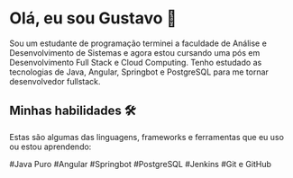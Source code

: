 # Olá, eu sou Gustavo 👋

Sou um estudante de programação terminei a faculdade de Análise e Desenvolvimento de Sistemas e agora estou cursando uma pós em Desenvolvimento Full Stack e Cloud Computing. Tenho estudado as tecnologias de Java, Angular, Springbot e PostgreSQL para me tornar desenvolvedor fullstack.

## Minhas habilidades 🛠️

Estas são algumas das linguagens, frameworks e ferramentas que eu uso ou estou aprendendo:

#Java Puro
#Angular
#Springbot
#PostgreSQL
#Jenkins
#Git e GitHub
